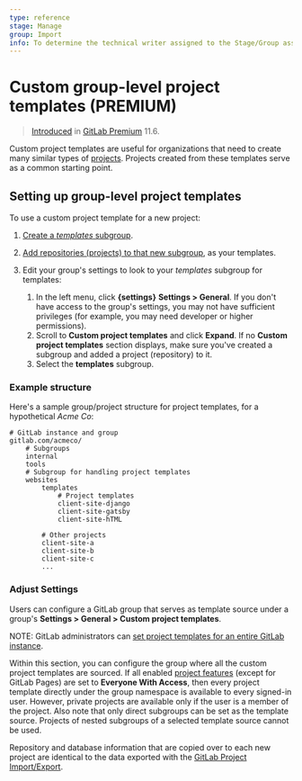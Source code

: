 ```yaml
---
type: reference
stage: Manage
group: Import
info: To determine the technical writer assigned to the Stage/Group associated with this page, see https://about.gitlab.com/handbook/engineering/ux/technical-writing/#assignments
---
```


# Custom group-level project templates **(PREMIUM)**

> [Introduced](https://gitlab.com/gitlab-org/gitlab/-/issues/6861) in [GitLab Premium](https://about.gitlab.com/pricing/) 11.6.

Custom project templates are useful for organizations that need to create many similar types of
[projects](../project/index.md).
Projects created from these templates serve as a common starting point.

## Setting up group-level project templates

To use a custom project template for a new project:

1. [Create a _templates_ subgroup](subgroups/index.md).
1. [Add repositories (projects) to that new subgroup](index.md#add-projects-to-a-group),
   as your templates.
1. Edit your group's settings to look to your _templates_ subgroup for templates:

   1. In the left menu, click **{settings}** **Settings > General**. If you don't have access to the
      group's settings, you may not have sufficient privileges (for example, you may need developer
      or higher permissions).
   1. Scroll to **Custom project templates** and click **Expand**. If no **Custom project templates**
      section displays, make sure you've created a subgroup and added a project (repository) to it.
   1. Select the **templates** subgroup.

### Example structure

Here's a sample group/project structure for project templates, for a hypothetical _Acme Co_:

```plaintext
# GitLab instance and group
gitlab.com/acmeco/
    # Subgroups
    internal
    tools
    # Subgroup for handling project templates
    websites
        templates
            # Project templates
            client-site-django
            client-site-gatsby
            client-site-hTML

        # Other projects
        client-site-a
        client-site-b
        client-site-c
        ...
```

### Adjust Settings

Users can configure a GitLab group that serves as template source under a group's
**Settings > General > Custom project templates**.

NOTE:
GitLab administrators can [set project templates for an entire GitLab instance](../admin_area/custom_project_templates.md).

Within this section, you can configure the group where all the custom project templates are sourced.
If all enabled [project features](../project/settings/index.md#sharing-and-permissions)
(except for GitLab Pages) are set to **Everyone With Access**, then every project template directly
under the group namespace is available to every signed-in user. However, private projects are
available only if the user is a member of the project. Also note that only direct subgroups can be
set as the template source. Projects of nested subgroups of a selected template source cannot be
used.

Repository and database information that are copied over to each new project are identical to the
data exported with the [GitLab Project Import/Export](../project/settings/import_export.md).

<!-- ## Troubleshooting

Include any troubleshooting steps that you can foresee. If you know beforehand what issues
one might have when setting this up, or when something is changed, or on upgrading, it's
important to describe those, too. Think of things that may go wrong and include them here.
This is important to minimize requests for support, and to avoid doc comments with
questions that you know someone might ask.

Each scenario can be a third-level heading, e.g. `### Getting error message X`.
If you have none to add when creating a doc, leave this section in place
but commented out to help encourage others to add to it in the future. -->
